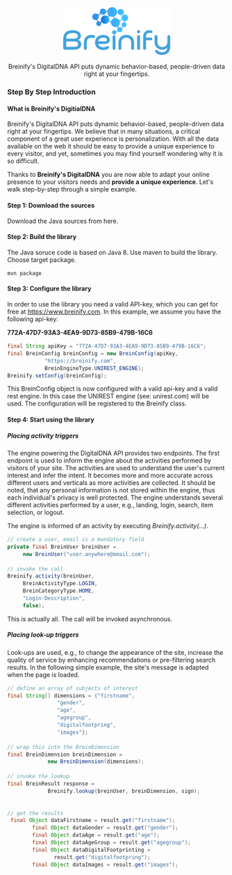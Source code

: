 <p align="center">
  <img src="https://raw.githubusercontent.com/Breinify/brein-api-library-java/master/documentation/img/logo.png" alt="Breinify API Java Library" width="250">
</p>

<p align="center">
Breinify's DigitalDNA API puts dynamic behavior-based, people-driven data right at your fingertips.
</p>

### Step By Step Introduction

#### What is Breinify's DigitialDNA

Breinify's DigitalDNA API puts dynamic behavior-based, people-driven data right at your fingertips. We believe that in many situations, a critical component of a great user experience is personalization. With all the data available on the web it should be easy to provide a unique experience to every visitor, and yet, sometimes you may find yourself wondering why it is so difficult.

Thanks to **Breinify's DigitalDNA** you are now able to adapt your online presence to your visitors needs and **provide a unique experience**. Let's walk step-by-step through a simple example.

#### Step 1: Download the sources

Download the Java sources from here. 


#### Step 2: Build the library

The Java soruce code is based on Java 8. Use maven to build the library. Choose target package. 

````
mvn package
````

#### Step 3: Configure the library

In order to use the library you need a valid API-key, which you can get for free at https://www.breinify.com. In this example, we assume you have the following api-key:

**772A-47D7-93A3-4EA9-9D73-85B9-479B-16C6**

```Java
final String apiKey = "772A-47D7-93A3-4EA9-9D73-85B9-479B-16C6";
final BreinConfig breinConfig = new BreinConfig(apiKey,
            "https://breinify.com",
            BreinEngineType.UNIREST_ENGINE);
Breinify.setConfig(breinConfig);
```

This BreinConfig object is now configured with a valid api-key and a valid rest engine. In this case the UNIREST engine (see: unirest.com) will be used. The configuration will be registered to the Breinify class.


#### Step 4: Start using the library

##### Placing activity triggers

The engine powering the DigitalDNA API provides two endpoints. The first endpoint is used to inform the engine about the activities performed by visitors of your site. The activities are used to understand the user's current interest and infer the intent. It becomes more and more accurate across different users and verticals as more activities are collected. It should be noted, that any personal information is not stored within the engine, thus each individual's privacy is well protected. The engine understands several different activities performed by a user, e.g., landing, login, search, item selection, or logout.

The engine is informed of an activity by executing *Breinify.activity(...)*. 

```Java
// create a user, email is a mandatory field
private final BreinUser breinUser = 
     new BreinUser("user.anywhere@email.com");

// invoke the call  
Breinify.activity(breinUser,
     BreinActivityType.LOGIN,
     BreinCategoryType.HOME,
     "Login-Description",
     false);

```

This is actually all. The call will be invoked asynchronous.


##### Placing look-up triggers

Look-ups are used, e.g., to change the appearance of the site, increase the quality of service by enhancing recommendations or pre-filtering search results. In the following simple example, the site's message is adapted when the page is loaded.

```java
// define an array of subjects of interest
final String[] dimensions = {"firstname",
                "gender",
                "age",
                "agegroup",
                "digitalfootpring",
                "images"};

// wrap this into the BreinDimension
final BreinDimension breinDimension = 
             new BreinDimension(dimensions);

// invoke the lookup                
final BreinResult response = 
             Breinify.lookup(breinUser, breinDimension, sign);
             
             
// get the results
 final Object dataFirstname = result.get("firstname");
        final Object dataGender = result.get("gender");
        final Object dataAge = result.get("age");
        final Object dataAgeGroup = result.get("agegroup");
        final Object dataDigitalFootprinting = 
               result.get("digitalfootpring");
        final Object dataImages = result.get("images");

```

